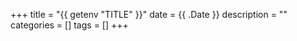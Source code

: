 +++
title = "{{ getenv "TITLE" }}"
date = {{ .Date }}
description = ""
categories = []
tags = []
+++
